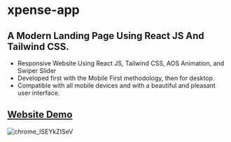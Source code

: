 # xpense-app

## A Modern Landing Page Using React JS And Tailwind CSS.

- Responsive Website Using React JS, Tailwind CSS, AOS Animation, and Swiper Slider
- Developed first with the Mobile First methodology, then for desktop.
- Compatible with all mobile devices and with a beautiful and pleasant user interface.

## [Website Demo](https://xpense-app-ali.vercel.app/)

![chrome_ISEYkZISeV](https://user-images.githubusercontent.com/62913154/192896933-4daf0f03-70bc-40f7-af9a-9cb6ec04d402.png)
